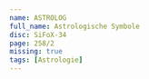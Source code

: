 ```yaml
---
name: ASTROLOG
full_name: Astrologische Symbole
disc: SiFoX-34
page: 258/2
missing: true
tags: [Astrologie]
---
```

